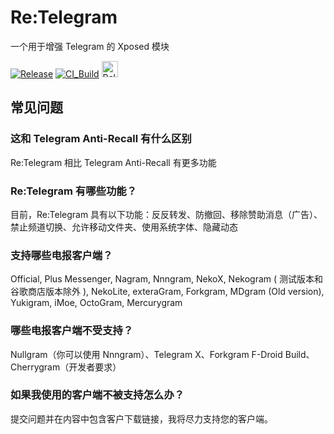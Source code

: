 # Re:Telegram
一个用于增强 Telegram 的 Xposed 模块

[![Release](https://img.shields.io/github/release/Sakion-Team/Re-Telegram.svg)](https://github.com/Sakion-Team/Re-Telegram/releases/latest)
[![CI_Build](https://github.com/Sakion-Team/Re-Telegram/actions/workflows/android.yml/badge.svg)](https://github.com/Sakion-Team/Re-Telegram/actions/workflows/android.yml)
[<img height="26" src="https://shields.io/badge/Release-ffffff.svg?style=flat-square&logo=telegram" alt="Release" />](https://t.me/Sakion_Team)

## 常见问题

### 这和 Telegram Anti-Recall 有什么区别
Re:Telegram 相比 Telegram Anti-Recall 有更多功能

### Re:Telegram 有哪些功能？
目前，Re:Telegram 具有以下功能：反反转发、防撤回、移除赞助消息（广告）、禁止频道切换、允许移动文件夹、使用系统字体、隐藏动态

### 支持哪些电报客户端？
Official, Plus Messenger, Nagram, Nnngram, NekoX, Nekogram ( 测试版本和谷歌商店版本除外 ), NekoLite, exteraGram, Forkgram, MDgram (Old version), Yukigram, iMoe, OctoGram, Mercurygram

### 哪些电报客户端不受支持？
Nullgram（你可以使用 Nnngram）、Telegram X、Forkgram F-Droid Build、Cherrygram（开发者要求）

### 如果我使用的客户端不被支持怎么办？
提交问题并在内容中包含客户下载链接，我将尽力支持您的客户端。
